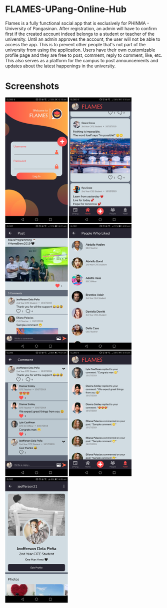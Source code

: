# FLAMES-UPang-Online-Hub

Flames is a fully functional social app that is exclusively for PHINMA - University of Pangasinan. After registration, an admin will have to confirm first if the created account indeed belongs to a student or teacher of the university. Until an admin approves the account, the user will not be able to access the app. This is to prevent other people that's not part of the university from using the application. Users have their own customizable profile page and they are free to post, comment, reply to comment, like, etc. This also serves as a platform for the campus to post announcements and updates about the latest happenings in the university.


# **Screenshots**

<img src="images/2.jpg" width="200"> <img src="images/18.jpg" width="200"> <img src="images/19.jpg" width="200"> <img src="images/23.jpg" width="200"> <img src="images/25.jpg" width="200"> <img src="images/33.jpg" width="200"> <img src="images/40.jpg" width="200">
